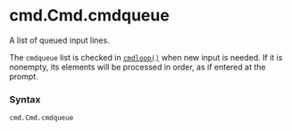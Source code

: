 # cmd.Cmd.cmdqueue

A list of queued input lines.

The `cmdqueue` list is checked in [`cmdloop()`](/modules/cmd/Cmd/cmdloop.md) when new input is needed. If it is nonempty, its elements will be processed in order, as if entered at the prompt.

### Syntax
```python
cmd.Cmd.cmdqueue
```
